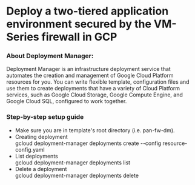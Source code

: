 # Deploy a two-tiered application environment secured by the VM-Series firewall in GCP

### About Deployment Manager:
Deployment Manager is an infrastructure deployment service that automates the creation and management of Google Cloud Platform resources for you.
You can write flexible template, configuration files and use them to create deployments that have a variety of Cloud Platform services, such as Google Cloud Storage, Google Compute Engine, and Google Cloud SQL, configured to work together.

### Step-by-step setup guide ###

* Make sure you are in template's root directory (i.e. pan-fw-dm).
* Creating deployment <br/>
  gcloud deployment-manager deployments create <name> --config resource-config.yaml
* List deployments <br/>
  gcloud deployment-manager deployments list
* Delete a deployment <br/>
  gcloud deployment-manager deployments delete <name>